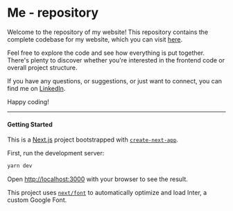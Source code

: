 # Me - repository

Welcome to the repository of my website! This repository contains the complete codebase for my website, which you can visit [here](https://me-two-gold.vercel.app/).

Feel free to explore the code and see how everything is put together. There's plenty to discover whether you're interested in the frontend code or overall project structure.

If you have any questions, or suggestions, or just want to connect, you can find me on [LinkedIn](http://linkedin.com/in/tteixeira296).

Happy coding!


---



#### Getting Started

This is a [Next.js](https://nextjs.org/) project bootstrapped with [`create-next-app`](https://github.com/vercel/next.js/tree/canary/packages/create-next-app).


First, run the development server:

```bash
yarn dev
```

Open [http://localhost:3000](http://localhost:3000) with your browser to see the result.

This project uses [`next/font`](https://nextjs.org/docs/basic-features/font-optimization) to automatically optimize and load Inter, a custom Google Font.
